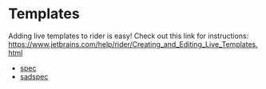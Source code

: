 # Templates

Adding live templates to rider is easy! Check out this link for instructions: https://www.jetbrains.com/help/rider/Creating_and_Editing_Live_Templates.html

- [spec](spec.cs)
- [sadspec](sadspec.cs)
